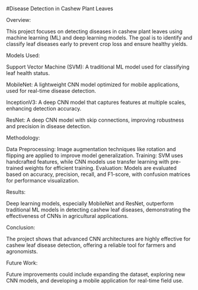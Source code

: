 #Disease Detection in Cashew Plant Leaves

Overview:

This project focuses on detecting diseases in cashew plant leaves using machine learning (ML) and deep learning models. The goal is to identify and classify leaf diseases early to prevent crop loss and ensure healthy yields.

Models Used:

Support Vector Machine (SVM): A traditional ML model used for classifying leaf health status.

MobileNet: A lightweight CNN model optimized for mobile applications, used for real-time disease detection.

InceptionV3: A deep CNN model that captures features at multiple scales, enhancing detection accuracy.

ResNet: A deep CNN model with skip connections, improving robustness and precision in disease detection.

Methodology:

Data Preprocessing: Image augmentation techniques like rotation and flipping are applied to improve model generalization. Training: SVM uses handcrafted features, while CNN models use transfer learning with pre-trained weights for efficient training. Evaluation: Models are evaluated based on accuracy, precision, recall, and F1-score, with confusion matrices for performance visualization.

Results:

Deep learning models, especially MobileNet and ResNet, outperform traditional ML models in detecting cashew leaf diseases, demonstrating the effectiveness of CNNs in agricultural applications.

Conclusion:

The project shows that advanced CNN architectures are highly effective for cashew leaf disease detection, offering a reliable tool for farmers and agronomists.

Future Work:

Future improvements could include expanding the dataset, exploring new CNN models, and developing a mobile application for real-time field use.
